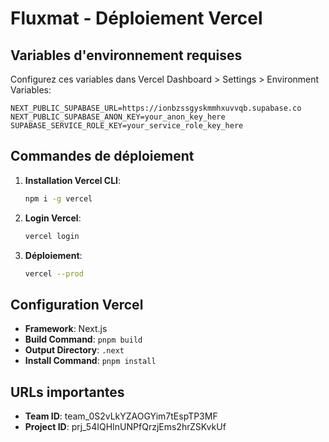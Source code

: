 # Fluxmat - Déploiement Vercel

## Variables d'environnement requises

Configurez ces variables dans Vercel Dashboard > Settings > Environment Variables:

```
NEXT_PUBLIC_SUPABASE_URL=https://ionbzssgyskmmhxuvvqb.supabase.co
NEXT_PUBLIC_SUPABASE_ANON_KEY=your_anon_key_here
SUPABASE_SERVICE_ROLE_KEY=your_service_role_key_here
```

## Commandes de déploiement

1. **Installation Vercel CLI**:
   ```bash
   npm i -g vercel
   ```

2. **Login Vercel**:
   ```bash
   vercel login
   ```

3. **Déploiement**:
   ```bash
   vercel --prod
   ```

## Configuration Vercel

- **Framework**: Next.js
- **Build Command**: `pnpm build`
- **Output Directory**: `.next`
- **Install Command**: `pnpm install`

## URLs importantes

- **Team ID**: team_0S2vLkYZAOGYim7tEspTP3MF
- **Project ID**: prj_54IQHInUNPfQrzjEms2hrZSKvkUf
